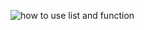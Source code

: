 
![how to use list and function](https://user-images.githubusercontent.com/31520330/174503806-722c4679-608e-4ec7-9ac3-38841a5a1649.PNG)
